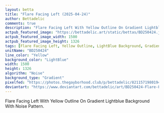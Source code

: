 ```yaml
---
layout: betta
title: "Flare Facing Left (2025-04-24)"
author: Bettadelic
comments: true
description: "Flare Facing Left With Yellow Outline On Gradient Lightblue Background With Noise Pattern."
actpub_featured_image: "https://bettadelic.art/static/bettas/BD250424.jpg"
actpub_featured_image_width: 1500
actpub_featured_image_height: 1326
tags: [Flare Facing Left, Yellow Outline, LightBlue Background, Gradient Background Pattern, Noise Pattern, April 2025]
unitName: "BD250424"
line_color: "Yellow"
background_color: "LightBlue"
width: 1500
height: 1326
algorithm: "Noise"
background_type: "Gradient"
pixelfed: "https://photos.thegayborhood.club/p/bettadelic/821157198019425697"
deviantart: "https://www.deviantart.com/bettadelic/art/BD250424-Flare-Facing-Left-2025-04-24-1187077610"
---
```


Flare Facing Left With Yellow Outline On Gradient Lightblue Background With Noise Pattern.
